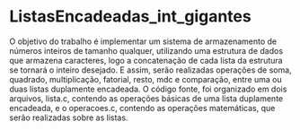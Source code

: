 # ListasEncadeadas_int_gigantes
O objetivo do trabalho é implementar um sistema de armazenamento de
números inteiros de tamanho qualquer, utilizando uma estrutura de dados que
armazena caracteres, logo a concatenação de cada lista da estrutura se tornará
o inteiro desejado.
E assim, serão realizadas operações de soma, quadrado, multiplicação, fatorial,
resto, mdc e comparação, entre uma ou duas listas duplamente encadeada. O código
fonte, foi organizado em dois arquivos, lista.c, contendo as operações básicas de uma
lista duplamente encadeada, e o operacoes.c, contendo as operações matemáticas,
que serão realizadas sobre as listas.
